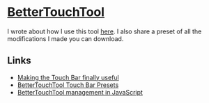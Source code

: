 # [BetterTouchTool](https://www.boastr.net)
I wrote about how I use this tool [here](https://github.com/nikitavoloboev/my-mac-os/tree/master/btt#readme). I also share a preset of all the modifications I made you can download.

## Links
- [Making the Touch Bar finally useful](http://vas3k.com/blog/touchbar/)
- [BetterTouchTool Touch Bar Presets](https://github.com/vas3k/btt-touchbar-presets)
- [BetterTouchTool management in JavaScript](https://github.com/Worie/btt)